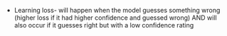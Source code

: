 - Learning loss- will happen when the model guesses something wrong (higher loss if it had higher confidence and guessed wrong) AND will also occur if it guesses right but with a low confidence rating